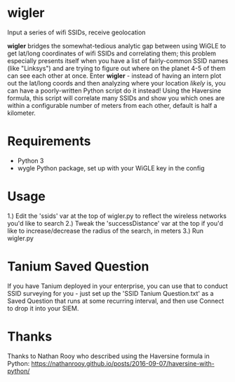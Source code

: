 # wigler
 Input a series of wifi SSIDs, receive geolocation


**wigler** bridges the somewhat-tedious analytic gap between using WiGLE to get lat/long coordinates of wifi SSIDs and correlating them; this problem especially presents itself when you have a list of fairly-common SSID names (like "Linksys") and are trying to figure out where on the planet 4-5 of them can see each other at once. Enter **wigler** - instead of having an intern plot out the lat/long coords and then analyzing where your location *likely* is, you can have a poorly-written Python script do it instead! Using the Haversine formula, this script will correlate many SSIDs and show you which ones are within a configurable number of meters from each other, default is half a kilometer.

# Requirements

- Python 3
- wygle Python package, set up with your WiGLE key in the config


# Usage
1.) Edit the 'ssids' var at the top of wigler.py to reflect the wireless networks you'd like to search
2.) Tweak the 'successDistance' var at the top if you'd like to increase/decrease the radius of the search, in meters
3.) Run wigler.py

# Tanium Saved Question
If you have Tanium deployed in your enterprise, you can use that to conduct SSID surveying for you - just set up the 'SSID Tanium Question.txt' as a Saved Question that runs at some recurring interval, and then use Connect to drop it into your SIEM. 


# Thanks
Thanks to Nathan Rooy who described using the Haversine formula in Python: https://nathanrooy.github.io/posts/2016-09-07/haversine-with-python/

